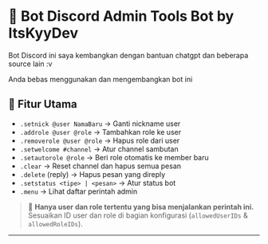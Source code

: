 # 🤖 Bot Discord Admin Tools Bot by ItsKyyDev

Bot Discord ini saya kembangkan dengan bantuan chatgpt dan beberapa source lain :v

Anda bebas menggunakan dan mengembangkan bot ini


## 🚀 Fitur Utama

- `.setnick @user NamaBaru` → Ganti nickname user
- `.addrole @user @role` → Tambahkan role ke user
- `.removerole @user @role` → Hapus role dari user
- `.setwelcome #channel` → Atur channel sambutan
- `.setautorole @role` → Beri role otomatis ke member baru
- `.clear` → Reset channel dan hapus semua pesan
- `.delete` (reply) → Hapus pesan yang direply
- `.setstatus <tipe> | <pesan>` → Atur status bot
- `.menu` → Lihat daftar perintah admin

> 🔐 **Hanya user dan role tertentu yang bisa menjalankan perintah ini.**  
> Sesuaikan ID user dan role di bagian konfigurasi (`allowedUserIDs` & `allowedRoleIDs`).

---
